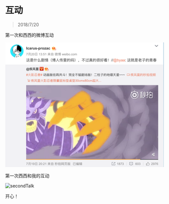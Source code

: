 # 互动

> 2018/7/20

第一次和西西的微博互动

![firstTalk](../img/firstTalk.png)

第一次西西和我的互动

![secondTalk](./static/img/secondTalk.png)

开心！